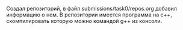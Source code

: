 Создал репозиторий, в файл submissions/task0/repos.org добавил информацию о нем. В репозитории имеется программа на c++, скомпилировать которую можно командой g++ из консоли.
